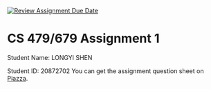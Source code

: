 [![Review Assignment Due Date](https://classroom.github.com/assets/deadline-readme-button-22041afd0340ce965d47ae6ef1cefeee28c7c493a6346c4f15d667ab976d596c.svg)](https://classroom.github.com/a/UM1An7X2)
# CS 479/679 Assignment 1

Student Name: LONGYI SHEN

Student ID: 20872702
You can get the assignment question sheet on [Piazza](https://piazza.com/uwaterloo.ca/winter2025/cs479679/home).
